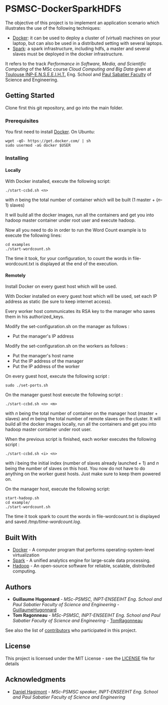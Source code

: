 # PSMSC-DockerSparkHDFS

The objective of this project is to implement an application scenario which illustrates the use of the following techniques:
* [Docker](https://www.docker.com/): it can be used to deploy a cluster of (virtual) machines on your laptop, but can also be used in a distributed setting with several laptops.
* [Spark](https://spark.apache.org/): a spark infrastructure, including hdfs, a master and several slaves must be deployed in the docker infrastructure.

It refers to the track *Performance in Software, Media, and Scientific Computing* of the MSc course *Cloud Computing and Big Data* given at [Toulouse INP-E.N.S.E.E.I.H.T.](http://www.enseeiht.fr/en/index.html) Eng. School and [Paul Sabatier Faculty](http://www.univ-tlse3.fr/home-page-en-379161.kjsp) of Science and Engineering.

## Getting Started
Clone first this git repository, and go into the main folder.

### Prerequisites
You first need to install [Docker](https://www.docker.com/). On Ubuntu:

```
wget -qO- https://get.docker.com/ | sh
sudo usermod -aG docker $USER
```

### Installing

#### Locally
With Docker installed, execute the following script:

```
./start-ccbd.sh <n>
```

with *n* being the total number of container which will be built (1 master + (*n*-1) slaves)

It will build all the docker images, run all the containers and get you into hadoop master container under root user and execute hadoop.

Now all you need to do in order to run the Word Count example is to execute the following lines: 

```
cd examples
./start-wordcount.sh
```
The time it took, for your configuration, to count the words in file-wordcount.txt is displayed at the end of the execution.

#### Remotely
Install Docker on every guest host which will be used.

With Docker installed on every guest host which will be used, set each IP address as static (be sure to keep internet access).

Every worker host communicates its RSA key to the manager who saves them in his authorized_keys.

Modify the set-configuration.sh on the manager as follows :
  * Put the manager's IP address
  
Modify the set-configuration.sh on the workers as follows :
  * Put the manager's host name
  * Put the IP address of the manager
  * Put the IP address of the worker

On every guest host, execute the following script :

```
sudo ./set-ports.sh
```

On the manager guest host execute the following script :

```
./start-ccbd.sh <n> <m>
```
with *n* being the total number of container on the manager host (master + slaves) and *m* being the total number of remote slaves on the cluster.
It will build all the docker images locally, run all the containers and get you into hadoop master container under root user.

When the previous script is finished, each worker executes the following script : 

```
./start-ccbd.sh <i> <n>
```
with *i* being the initial index (number of slaves already launched + 1) and *n* being the number of slaves on this host.
You now do not have to do anything on the worker guest hosts. Just make sure to keep them powered on.

On the manager host, execute the following script:
```
start-hadoop.sh
cd example/
./start-wordcount.sh
```

The time it took spark to count the words in file-wordcount.txt is displayed and saved */tmp/time-wordcount.log*.

## Built With
* [Docker](https://www.docker.com/) - A computer program that performs operating-system-level virtualization
* [Spark](https://spark.apache.org/) - A unified analytics engine for large-scale data processing.
* [Hadoop](https://hadoop.apache.org/) - An open-source software for reliable, scalable, distributed computing.


## Authors
* **Guillaume Hugonnard** - *MSc-PSMSC, INPT-ENSEEIHT Eng. School and Paul Sabatier Faculty of Science and Engineering* - [GuillaumeHugonnard](https://github.com/GuillaumeHugonnard)
* **Tom Ragonneau** - *MSc-PSMSC, INPT-ENSEEIHT Eng. School and Paul Sabatier Faculty of Science and Engineering* - [TomRagonneau](https://github.com/TomRagonneau)

See also the list of [contributors](https://github.com/your/project/contributors) who participated in this project.

## License
This project is licensed under the MIT License - see the [LICENSE](LICENSE) file for details

## Acknowledgments

* [Daniel Hagimont](http://sd-127206.dedibox.fr/hagimont/) - *MSc-PSMSC speaker, INPT-ENSEEIHT Eng. School and Paul Sabatier Faculty of Science and Engineering*
